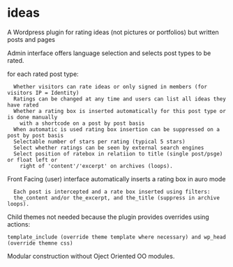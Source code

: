 # ideas
A Wordpress plugin for rating ideas (not pictures or portfolios) but written posts and pages 

 Admin interface offers language selection and selects post types to be rated.
   
   for each rated post type:
   
      Whether visitors can rate ideas or only signed in members (for visitors IP = Identity)
      Ratings can be changed at any time and users can list all ideas they have rated
      Whether a rating box is inserted automatically for this post type or is done manually
        with a shortcode on a post by post basis
      When automatic is used rating box insertion can be suppressed on a post by post basis
      Selectable number of stars per rating (typical 5 stars)
      Select whether ratings can be seen by external search engines 
      Select position of ratebox in relatiion to title (single post/psge) or float left or
        right of 'content'/'excerpt' on archives (loops).
      
Front Facing (user) interface automatically inserts a rating box in auro mode

      Each post is intercepted and a rate box inserted using filters:
      the_content and/or the_excerpt, and the_title (suppress in archive loops).
  
  Child themes not needed because the plugin provides overrides using actions:
  
    template_include (override theme template where necessary) and wp_head (override themne css)

  Modular construction without Oject Oriented OO modules.
  
  
  
